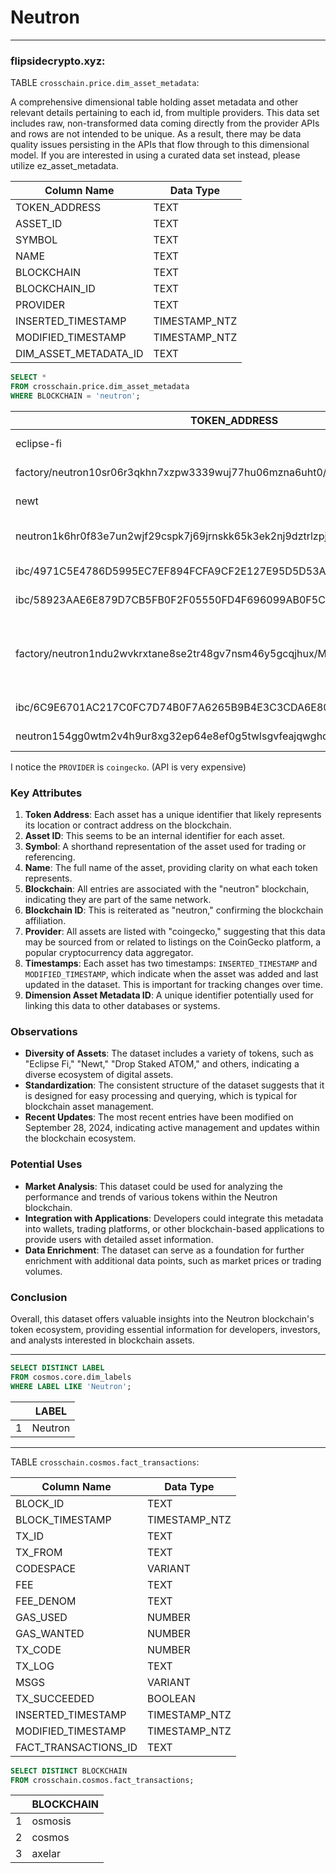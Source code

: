 # Neutron


---
### flipsidecrypto.xyz:

TABLE `crosschain.price.dim_asset_metadata`:

A comprehensive dimensional table holding asset metadata and other relevant details pertaining to each id, from multiple providers. This data set includes raw, non-transformed data coming directly from the provider APIs and rows are not intended to be unique. As a result, there may be data quality issues persisting in the APIs that flow through to this dimensional model. If you are interested in using a curated data set instead, please utilize ez_asset_metadata.

| Column Name               | Data Type      |
|---------------------------|----------------|
| TOKEN_ADDRESS             | TEXT           |
| ASSET_ID                  | TEXT           |
| SYMBOL                    | TEXT           |
| NAME                      | TEXT           |
| BLOCKCHAIN                | TEXT           |
| BLOCKCHAIN_ID             | TEXT           |
| PROVIDER                  | TEXT           |
| INSERTED_TIMESTAMP        | TIMESTAMP_NTZ  |
| MODIFIED_TIMESTAMP        | TIMESTAMP_NTZ  |
| DIM_ASSET_METADATA_ID     | TEXT           |

```sql
SELECT *
FROM crosschain.price.dim_asset_metadata
WHERE BLOCKCHAIN = 'neutron';
```
| TOKEN_ADDRESS                                                                 | ASSET_ID              | SYMBOL | NAME               | BLOCKCHAIN | BLOCKCHAIN_ID | PROVIDER   | INSERTED_TIMESTAMP          | MODIFIED_TIMESTAMP          | DIM_ASSET_METADATA_ID                     |
|------------------------------------------------------------------------------|-----------------------|--------|--------------------|------------|----------------|------------|-----------------------------|-----------------------------|-------------------------------------------|
| eclipse-fi                                                                   | eclipse-fi            | eclip  | Eclipse Fi         | neutron    | neutron        | coingecko  | 2024-06-03 20:16:18.425     | 2024-06-03 20:16:18.425     | f65aa2ec4e4e47daa60af28bca2591c6        |
| factory/neutron10sr06r3qkhn7xzpw3339wuj77hu06mzna6uht0/eclip              | eclipse-fi            | eclip  | Eclipse Fi         | neutron    | neutron        | coingecko  | 2024-09-28 14:41:34.745     | 2024-09-28 14:41:34.745     | 36110163d32df8fd84386e7873355658        |
| newt                                                                         | newt                  | newt   | Newt               | neutron    | neutron        | coingecko  | 2024-09-28 14:41:34.745     | 2024-09-28 14:41:34.745     | b828560c19cc981ccda90cb5059d8cd8        |
| neutron1k6hr0f83e7un2wjf29cspk7j69jrnskk65k3ek2nj9dztrlzpj6q00rtsa        | drop-staked-atom     | datom  | Drop Staked ATOM   | neutron    | neutron        | coingecko  | 2024-09-28 14:41:34.745     | 2024-09-28 14:41:34.745     | 618b7782ac50fda103b3499e1470d504        |
| ibc/4971C5E4786D5995EC7EF894FCFA9CF2E127E95D5D53A982F6A062F3F410EDB8     | levana-protocol      | lvn    | Levana             | neutron    | neutron        | coingecko  | 2024-09-28 14:41:34.745     | 2024-09-28 14:41:34.745     | 777dd9105e6c1d8e9384b8e8873325d7        |
| ibc/58923AAE6E879D7CB5FB0F2F05550FD4F696099AB0F5CDF0A05CC0309DD8BC78      | cerberus-2           | crbrus | Cerberus           | neutron    | neutron        | coingecko  | 2024-09-28 14:41:34.745     | 2024-09-28 14:41:34.745     | 42027b84715e8e932dd7f72e16946da6        |
| factory/neutron1ndu2wvkrxtane8se2tr48gv7nsm46y5gcqjhux/MARS                | mars-protocol-a7fcbcfb-fd61-4017-92f0-7ee9f9cc6da3 | mars   | Mars Protocol      | neutron    | neutron        | coingecko  | 2024-09-28 14:41:34.745     | 2024-09-28 14:41:34.745     | 1ec8f88d6a006244d8f5a1587d86351f        |
| ibc/6C9E6701AC217C0FC7D74B0F7A6265B9B4E3C3CDA6E80AADE5F950A8F52F9972      | nolus                 | nls    | Nolus              | neutron    | neutron        | coingecko  | 2024-09-28 14:41:34.745     | 2024-09-28 14:41:34.745     | f9aa63af77c9e4dc71cbda4292b37fcd        |
| neutron154gg0wtm2v4h9ur8xg32ep64e8ef0g5twlsgvfeajqwghdryvyqsqhgk8e        | apollo-2             | apollo | Apollo             | neutron    | neutron        | coingecko  | 2024-09-28 14:41:34.745     | 2024-09-28 14:41:34.745     | 2dbb5170414156219e19997ef492ac1a        |

I notice the `PROVIDER` is `coingecko`. (API is very expensive) 

### Key Attributes

1. **Token Address**: Each asset has a unique identifier that likely represents its location or contract address on the blockchain.
2. **Asset ID**: This seems to be an internal identifier for each asset.
3. **Symbol**: A shorthand representation of the asset used for trading or referencing.
4. **Name**: The full name of the asset, providing clarity on what each token represents.
5. **Blockchain**: All entries are associated with the "neutron" blockchain, indicating they are part of the same network.
6. **Blockchain ID**: This is reiterated as "neutron," confirming the blockchain affiliation.
7. **Provider**: All assets are listed with "coingecko," suggesting that this data may be sourced from or related to listings on the CoinGecko platform, a popular cryptocurrency data aggregator.
8. **Timestamps**: Each asset has two timestamps: `INSERTED_TIMESTAMP` and `MODIFIED_TIMESTAMP`, which indicate when the asset was added and last updated in the dataset. This is important for tracking changes over time.
9. **Dimension Asset Metadata ID**: A unique identifier potentially used for linking this data to other databases or systems.

### Observations

- **Diversity of Assets**: The dataset includes a variety of tokens, such as "Eclipse Fi," "Newt," "Drop Staked ATOM," and others, indicating a diverse ecosystem of digital assets.
- **Standardization**: The consistent structure of the dataset suggests that it is designed for easy processing and querying, which is typical for blockchain asset management.
- **Recent Updates**: The most recent entries have been modified on September 28, 2024, indicating active management and updates within the blockchain ecosystem.

### Potential Uses

- **Market Analysis**: This dataset could be used for analyzing the performance and trends of various tokens within the Neutron blockchain.
- **Integration with Applications**: Developers could integrate this metadata into wallets, trading platforms, or other blockchain-based applications to provide users with detailed asset information.
- **Data Enrichment**: The dataset can serve as a foundation for further enrichment with additional data points, such as market prices or trading volumes.

### Conclusion

Overall, this dataset offers valuable insights into the Neutron blockchain's token ecosystem, providing essential information for developers, investors, and analysts interested in blockchain assets.

---
```SQL
SELECT DISTINCT LABEL
FROM cosmos.core.dim_labels
WHERE LABEL LIKE 'Neutron';
```

| | LABEL |
| --- | --- |
| 1 | Neutron |

---

TABLE `crosschain.cosmos.fact_transactions`:

| Column Name              | Data Type     |
|--------------------------|----------------|
| BLOCK_ID                 | TEXT           |
| BLOCK_TIMESTAMP          | TIMESTAMP_NTZ  |
| TX_ID                    | TEXT           |
| TX_FROM                  | TEXT           |
| CODESPACE                | VARIANT        |
| FEE                      | TEXT           |
| FEE_DENOM                | TEXT           |
| GAS_USED                 | NUMBER         |
| GAS_WANTED               | NUMBER         |
| TX_CODE                  | NUMBER         |
| TX_LOG                   | TEXT           |
| MSGS                     | VARIANT        |
| TX_SUCCEEDED             | BOOLEAN        |
| INSERTED_TIMESTAMP       | TIMESTAMP_NTZ  |
| MODIFIED_TIMESTAMP       | TIMESTAMP_NTZ  |
| FACT_TRANSACTIONS_ID     | TEXT           |

```SQL
SELECT DISTINCT BLOCKCHAIN
FROM crosschain.cosmos.fact_transactions;
```

| | BLOCKCHAIN |
| --- | --- |
| 1 | osmosis |
| 2 | cosmos |
| 3 | axelar |

